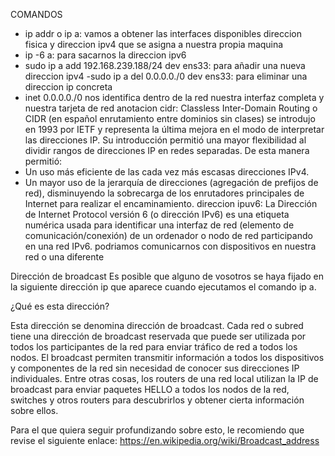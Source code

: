 COMANDOS

- ip addr o ip a: vamos a obtener las interfaces disponibles direccion fisica y 
direccion ipv4 que se asigna a nuestra propia maquina
- ip -6 a: para sacarnos la direccion ipv6
- sudo ip a add 192.168.239.188/24 dev ens33: para añadir una nueva direccion ipv4
-sudo ip a del 0.0.0.0./0 dev ens33: para eliminar una direccion ip concreta
 - inet 0.0.0.0./0 nos identifica dentro de la red nuestra interfaz completa y nuestra tarjeta de red
 anotacion cidr: Classless Inter-Domain Routing o CIDR (en español enrutamiento entre dominios sin clases) se introdujo en 1993 por IETF y representa la última mejora en el modo de interpretar las direcciones IP. Su introducción permitió una mayor flexibilidad al dividir rangos de direcciones IP en redes separadas. De esta manera permitió:
 - Un uso más eficiente de las cada vez más escasas direcciones IPv4.
 - Un mayor uso de la jerarquía de direcciones (agregación de prefijos de red), disminuyendo la sobrecarga de los enrutadores principales de Internet para realizar el encaminamiento.
direccion ipuv6: La Dirección de Internet Protocol versión 6 (o dirección IPv6) es una etiqueta numérica usada para identificar una interfaz de red (elemento de comunicación/conexión) de un ordenador o nodo de red participando en una red IPv6. podriamos comunicarnos con dispositivos en nuestra red o una diferente

Dirección de broadcast
Es posible que alguno de vosotros se haya fijado en la siguiente dirección ip que aparece cuando ejecutamos el comando ip a.


¿Qué es esta dirección?

Esta dirección se denomina dirección de broadcast. Cada red o subred tiene una dirección de broadcast reservada que puede ser utilizada por todos los participantes de la red para enviar tráfico de red a todos los nodos. El broadcast permiten transmitir información a todos los dispositivos y componentes de la red sin necesidad de conocer sus direcciones IP individuales. Entre otras cosas, los routers de una red local utilizan la IP de broadcast para enviar paquetes HELLO a todos los nodos de la red, switches y otros routers para descubrirlos y obtener cierta información sobre ellos.

Para el que quiera seguir profundizando sobre esto, le recomiendo que revise el siguiente enlace: https://en.wikipedia.org/wiki/Broadcast_address


